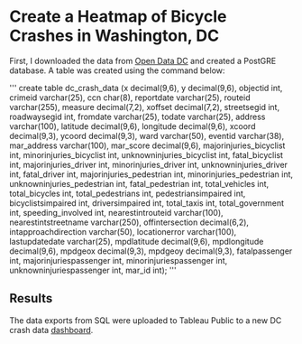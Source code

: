 # Create a Heatmap of Bicycle Crashes in Washington, DC

First, I downloaded the data from [Open Data DC](https://opendata.dc.gov/datasets/DCGIS::crashes-in-dc/about) and created a PostGRE database. A table was created using the command below:

'''
create table dc_crash_data (x decimal(9,6),
y decimal(9,6),
objectid int,
crimeid varchar(25),
ccn char(8),
reportdate varchar(25),
routeid varchar(255),
measure decimal(7,2),
xoffset decimal(7,2),
streetsegid int,
roadwaysegid int,
fromdate varchar(25),
todate varchar(25),
address varchar(100),
latitude decimal(9,6),
longitude decimal(9,6),
xcoord decimal(9,3),
ycoord decimal(9,3),
ward varchar(50),
eventid varchar(38),
mar_address varchar(100),
mar_score decimal(9,6),
majorinjuries_bicyclist int,
minorinjuries_bicyclist int,
unknowninjuries_bicyclist int,
fatal_bicyclist int,
majorinjuries_driver int,
minorinjuries_driver int,
unknowninjuries_driver int,
fatal_driver int,
majorinjuries_pedestrian int,
minorinjuries_pedestrian int,
unknowninjuries_pedestrian int,
fatal_pedestrian int,
total_vehicles int,
total_bicycles int,
total_pedestrians int,
pedestriansimpaired int,
bicyclistsimpaired int,
driversimpaired int,
total_taxis int,
total_government int,
speeding_involved int,
nearestintrouteid varchar(100),
nearestintstreetname varchar(250),
offintersection decimal(6,2),
intapproachdirection varchar(50),
locationerror varchar(100),
lastupdatedate varchar(25),
mpdlatitude decimal(9,6),
mpdlongitude decimal(9,6),
mpdgeox decimal(9,3),
mpdgeoy decimal(9,3),
fatalpassenger int,
majorinjuriespassenger int,
minorinjuriespassenger int,
unknowninjuriespassenger int,
mar_id int);
'''




## Results

The data exports from SQL were uploaded to Tableau Public to a new DC crash data [dashboard](https://public.tableau.com/views/WashingtonDCBicycleCrashes/BicycleCrashesDashboard?:language=en-US&:display_count=n&:origin=viz_share_link).
